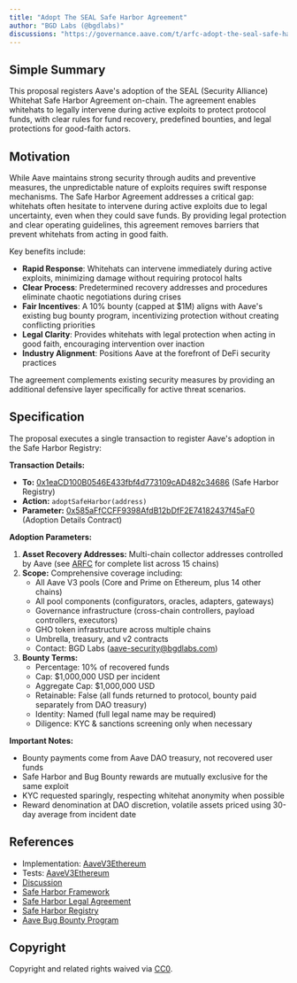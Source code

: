 ```yaml
---
title: "Adopt The SEAL Safe Harbor Agreement"
author: "BGD Labs (@bgdlabs)"
discussions: "https://governance.aave.com/t/arfc-adopt-the-seal-safe-harbor-agreement/23059"
---
```


## Simple Summary

This proposal registers Aave's adoption of the SEAL (Security Alliance) Whitehat Safe Harbor Agreement on-chain. The agreement enables whitehats to legally intervene during active exploits to protect protocol funds, with clear rules for fund recovery, predefined bounties, and legal protections for good-faith actors.

## Motivation

While Aave maintains strong security through audits and preventive measures, the unpredictable nature of exploits requires swift response mechanisms. The Safe Harbor Agreement addresses a critical gap: whitehats often hesitate to intervene during active exploits due to legal uncertainty, even when they could save funds. By providing legal protection and clear operating guidelines, this agreement removes barriers that prevent whitehats from acting in good faith.

Key benefits include:

- **Rapid Response**: Whitehats can intervene immediately during active exploits, minimizing damage without requiring protocol halts
- **Clear Process**: Predetermined recovery addresses and procedures eliminate chaotic negotiations during crises
- **Fair Incentives**: A 10% bounty (capped at $1M) aligns with Aave's existing bug bounty program, incentivizing protection without creating conflicting priorities
- **Legal Clarity**: Provides whitehats with legal protection when acting in good faith, encouraging intervention over inaction
- **Industry Alignment**: Positions Aave at the forefront of DeFi security practices

The agreement complements existing security measures by providing an additional defensive layer specifically for active threat scenarios.

## Specification

The proposal executes a single transaction to register Aave's adoption in the Safe Harbor Registry:

**Transaction Details:**

- **To:** [0x1eaCD100B0546E433fbf4d773109cAD482c34686](https://etherscan.io/address/0x1eaCD100B0546E433fbf4d773109cAD482c34686) (Safe Harbor Registry)
- **Action:** `adoptSafeHarbor(address)`
- **Parameter:** [0x585aFfCCFF9398AfdB12bDfF2E74182437f45aF0](https://etherscan.io/address/0x585aFfCCFF9398AfdB12bDfF2E74182437f45aF0) (Adoption Details Contract)

**Adoption Parameters:**

1. **Asset Recovery Addresses:** Multi-chain collector addresses controlled by Aave (see [ARFC](https://governance.aave.com/t/arfc-adopt-the-seal-safe-harbor-agreement/23059) for complete list across 15 chains)
2. **Scope:** Comprehensive coverage including:
   - All Aave V3 pools (Core and Prime on Ethereum, plus 14 other chains)
   - All pool components (configurators, oracles, adapters, gateways)
   - Governance infrastructure (cross-chain controllers, payload controllers, executors)
   - GHO token infrastructure across multiple chains
   - Umbrella, treasury, and v2 contracts
   - Contact: BGD Labs (aave-security@bgdlabs.com)
3. **Bounty Terms:**
   - Percentage: 10% of recovered funds
   - Cap: $1,000,000 USD per incident
   - Aggregate Cap: $1,000,000 USD
   - Retainable: False (all funds returned to protocol, bounty paid separately from DAO treasury)
   - Identity: Named (full legal name may be required)
   - Diligence: KYC & sanctions screening only when necessary

**Important Notes:**

- Bounty payments come from Aave DAO treasury, not recovered user funds
- Safe Harbor and Bug Bounty rewards are mutually exclusive for the same exploit
- KYC requested sparingly, respecting whitehat anonymity when possible
- Reward denomination at DAO discretion, volatile assets priced using 30-day average from incident date

## References

- Implementation: [AaveV3Ethereum](https://github.com/bgd-labs/aave-proposals-v3/blob/main/src/20251006_AaveV3Ethereum_AdoptTheSEALSafeHarborAgreement/AaveV3Ethereum_AdoptTheSEALSafeHarborAgreement_20251006.sol)
- Tests: [AaveV3Ethereum](https://github.com/bgd-labs/aave-proposals-v3/blob/main/src/20251006_AaveV3Ethereum_AdoptTheSEALSafeHarborAgreement/AaveV3Ethereum_AdoptTheSEALSafeHarborAgreement_20251006.t.sol)
- [Discussion](https://governance.aave.com/t/arfc-adopt-the-seal-safe-harbor-agreement/23059)
- [Safe Harbor Framework](https://frameworks.securityalliance.org/safe-harbor/index.html)
- [Safe Harbor Legal Agreement](https://github.com/security-alliance/safe-harbor/blob/main/documents/agreement.pdf)
- [Safe Harbor Registry](https://etherscan.io/address/0x1eaCD100B0546E433fbf4d773109cAD482c34686)
- [Aave Bug Bounty Program](https://immunefi.com/bug-bounty/aave/information/)

## Copyright

Copyright and related rights waived via [CC0](https://creativecommons.org/publicdomain/zero/1.0/).
